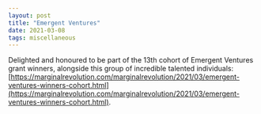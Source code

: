 ```yaml
---
layout: post
title: "Emergent Ventures"
date: 2021-03-08
tags: miscellaneous
---
```


Delighted and honoured to be part of the 13th cohort of Emergent Ventures grant winners, alongside this group of incredible talented individuals: [https://marginalrevolution.com/marginalrevolution/2021/03/emergent-ventures-winners-cohort.html](https://marginalrevolution.com/marginalrevolution/2021/03/emergent-ventures-winners-cohort.html). 
